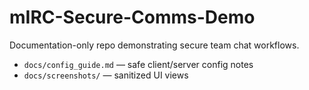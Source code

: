 # mIRC-Secure-Comms-Demo
Documentation-only repo demonstrating secure team chat workflows.

- `docs/config_guide.md` — safe client/server config notes
- `docs/screenshots/` — sanitized UI views